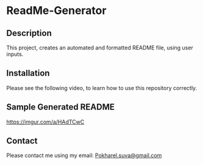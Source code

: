 # ReadMe-Generator

## Description
This project, creates an automated and formatted README file, using user inputs.

## Installation
Please see the following video, to learn how to use this repository correctly. 

## Sample Generated README
https://imgur.com/a/HAdTCwC

## Contact
Please contact me using my email:
Pokharel.suva@gmail.com
